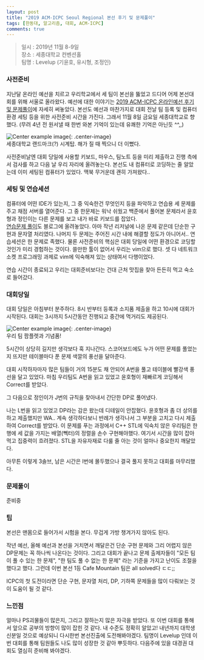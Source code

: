 ```yaml
---
layout: post
title: "2019 ACM-ICPC Seoul Regional 본선 후기 및 문제풀이"
tags: [한동대, 알고리즘, 대회, ACM-ICPC]
comments: true
---
```


> 일시 : 2019년 11월 8-9일  
> 장소 : 세종대학교 컨벤션홀  
> 팀명 : Levelup (기윤호, 유시형, 조정인)  

### 사전준비  
지난달 온라인 예선을 치르고 우리학교에서 세 팀이 본선을 뚫었고 드디어 어제 본선대회를 위해 서울로 올라왔다. 예선에 대한 이야기는 [2019 ACM-ICPC 온라인예선 후기 및 문제풀이](https://sihyungyou.github.io/acmicpc2019/)에 자세히 써놓았다. 본선도 예선과 마찬가지로 대회 전날 팀 등록 및 컴퓨터 환경 세팅 등을 위한 사전준비 시간을 가진다. 그래서 11월 8일 금요일 세종대학교로 향했다. (무려 4년 전 원서낼 때 한번 와본 기억이 있는데 유쾌한 기억은 아닌듯 ^^,,)  

![Center example image](https://user-images.githubusercontent.com/35067611/68529369-42ff3300-0341-11ea-9e9e-833885fb6f08.jpeg "Center"){: .center-image}  
세종대학교 랜드마크(?) 시계탑. 해가 질 때 찍으니 더 이뻤다.  

사전준비날엔 대회 당일에 사용할 키보드, 마우스, 팀노트 등을 미리 제출하고 진행 측에서 검사를 하고 다음 날 우리 자리에 올려놓는다. 본선도 내 컴퓨터로 코딩하는 줄 알았는데 이미 세팅된 컴퓨터가 있었다. 맥북 무거운데 괜히 가져왔다..  

### 세팅 및 연습세션  
컴퓨터에 어떤 IDE가 있는지, 그 중 익숙한건 무엇인지 등을 파악하고 연습용 세 문제를 주고 채점 서버를 열어준다. 그 중 한문제는 워낙 쉬웠고 백준에서 풀어본 문제라서 윤호형과 정인이는 다른 문제를 보고 내가 바로 키보드를 잡았다.  
[연습문제 풀이](https://sihyungyou.github.io/baekjoon-16360/)도 블로그에 올려놓았다. 아마 작년 리저널에 나온 문제 같은데 단순한 구현과 문자열 처리였다. 나머지 두 문제는 주어진 시간 내에 해결할 정도가 아니어서.. 연습세션은 한 문제로 족했다. 물론 사전준비의 핵심은 대회 당일에 어떤 환경으로 코딩할 것인가 미리 경험하는 것이다. 쓸만한 툴이 없어서 우리는 vim으로 했다. 셋 다 네트워크 소켓 프로그래밍 과제로 vim에 익숙해져 있는 상태여서 다행이었다.  

연습 시간이 종료되고 우리는 대회준비보다는 건대 근처 맛집을 찾아 든든히 먹고 숙소로 들어갔다.  

### 대회당일  
대회 당일은 아침부터 분주하다. 8시 반부터 등록과 소지품 제출을 하고 10시에 대회가 시작된다. 대회는 3시까지 5시간동안 진행되고 중간에 먹거리도 제공된다.  

![Center example image](https://user-images.githubusercontent.com/35067611/68529509-db49e780-0342-11ea-883b-9d916d9eb388.jpeg "Center"){: .center-image}  
우리 팀 팜플렛과 기념품!  

5시간이 상당히 길지만 생각보다 훅 지나간다. 스코어보드에도 누가 어떤 문제를 풀었는지 뜨지만 테이블마다 푼 문제 색깔의 풍선을 달아준다.  

대회 시작하자마자 많은 팀들이 거의 15분도 채 안되어 A번을 풀고 테이블에 빨강색 풍선을 달고 있었다. 마침 우리팀도 A번을 읽고 있었고 윤호형이 재빠르게 코딩해서 Correct를 받았다.  

그 다음으로 정인이가 J번의 규칙을 찾아내서 간단한 DP로 풀어냈다.  

나는 L번을 읽고 있었고 DP라는 감은 왔는데 디테일이 안잡혔다. 윤호형과 좀 더 상의를 하고 제출했지만 WA.. 계속 생각하다보니 반례가 생각나서 그 부분을 고치고 다시 제출하여 Correct를 받았다. 이 문제를 푸는 과정에서 C++ STL에 익숙치 않은 우리팀은 한 행에 세 값을 가지는 배열(뻭터)의 정렬을 손수 구현해야했다. 여기서 시간을 많이 잡아먹고 집중력이 흐려졌다. STL을 자유자재로 다룰 줄 아는 것이 얼마나 중요한지 깨달았다.  

아무튼 이렇게 3솔브, 남은 시간은 I번에 몰두했으나 결국 풀지 못하고 대회를 마무리했다.  

### 문제풀이  
준비중  

### 팁  
본선은 맨몸으로 들어가서 시험을 본다. 무겁게 가방 챙겨가지 않아도 된다.  

작년 예선, 올해 예선과 본선을 거치면서 깨달은건 단순 구현 문제와 그리 어렵지 않은 DP문제는 꼭 하나씩 나온다는 것이다. 그리고 대회가 끝나고 문제 출제자들이 "모든 팀이 풀 수 있는 한 문제", "한 팀도 풀 수 없는 한 문제" 라는 기준을 가지고 난이도 조절을 했다고 했다. 그런데 이번 본선 1등 Cafe Mountain 팀은 all solved다 ㄷㄷ;;  

ICPC의 첫 도전이라면 단순 구현, 문자열 처리, DP, 기하쪽 문제들을 많이 다뤄보는 것이 도움이 될 것 같다.  

### 느낀점  
얼마나 PS괴물들이 많은지, 그리고 잘하는지 많은 자극을 받았다. 또 이번 대회를 통해서 앞으로 공부의 방향이 많이 잡힌 것 같다. 내 수준도 정확히 알았고! 내년까지 대학생 신분일 것으로 예상되니 다시한번 본선진출에 도전해봐야겠다. 팀명이 Levelup 인데 이번 대회를 통해 팀원들도 나도 많이 성장한 것 같아 뿌듯하다. 다음주에 있을 대경권 대회도 열심히 준비해 봐야겠다.  